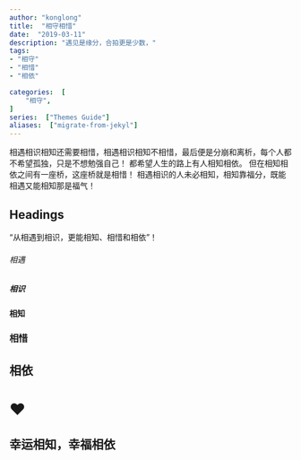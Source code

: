 ```yaml
---
author: "konglong"
title:  "相守相惜"
date:  "2019-03-11"
description: "遇见是缘分，合拍更是少数，"
tags: 
- "相守"
- "相惜"
- "相依"

categories:  [
    "相守",
]
series:  ["Themes Guide"]
aliases:  ["migrate-from-jekyl"]
---
```


相遇相识相知还需要相惜，相遇相识相知不相惜，最后便是分崩和离析，每个人都不希望孤独，只是不想勉强自己！
都希望人生的路上有人相知相依。
但在相知相依之间有一座桥，这座桥就是相惜！
相遇相识的人未必相知，相知靠福分，既能相遇又能相知那是福气！



<!--more-->

## Headings

“从相遇到相识，更能相知、相惜和相依”！

###### 相遇

##### 相识

#### 相知

### 相惜

## 相依 

# ❤️

## 幸运相知，幸福相依
